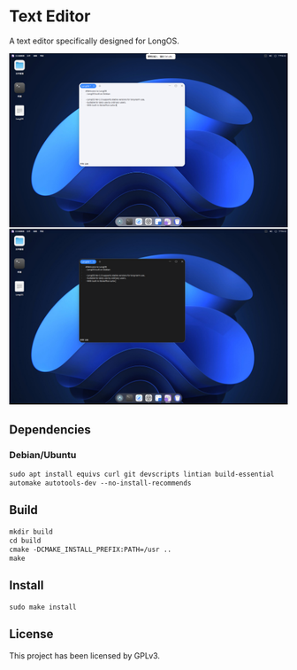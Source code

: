 # Text Editor

A text editor specifically designed for LongOS. 

![LongOS-Texteditor](screenshots/LongOS-Texteditor.png)
![Texteditor-2](screenshots/LongOS-Texteditor-2.png)

## Dependencies

### Debian/Ubuntu

```
sudo apt install equivs curl git devscripts lintian build-essential automake autotools-dev --no-install-recommends
```

## Build

```shell
mkdir build
cd build
cmake -DCMAKE_INSTALL_PREFIX:PATH=/usr ..
make
```

## Install

```shell
sudo make install
```

## License

This project has been licensed by GPLv3.
